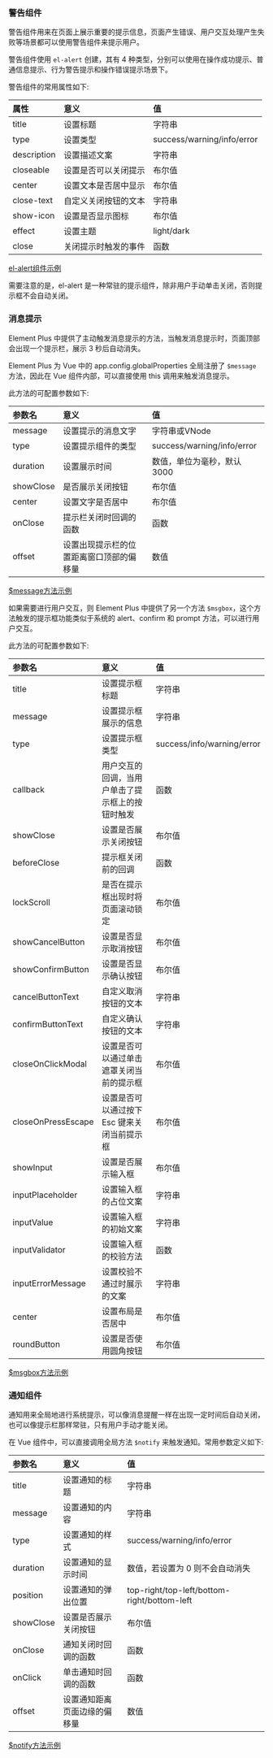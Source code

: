
### 警告组件

警告组件用来在页面上展示重要的提示信息，页面产生错误、用户交互处理产生失败等场景都可以使用警告组件来提示用户。

警告组件使用 `el-alert` 创建，其有 4 种类型，分别可以使用在操作成功提示、普通信息提示、行为警告提示和操作错误提示场景下。

警告组件的常用属性如下:

| 属性 | 意义 | 值 |
|:-----|:----|:----|
| title | 设置标题 | 字符串 |
| type | 设置类型 | success/warning/info/error |
| description | 设置描述文案 | 字符串 |
| closeable | 设置是否可以关闭提示 | 布尔值 |
| center | 设置文本是否居中显示 | 布尔值 |
| close-text | 自定义关闭按钮的文本 | 字符串 |
| show-icon | 设置是否显示图标 | 布尔值 |
| effect | 设置主题 | light/dark |
| close | 关闭提示时触发的事件 | 函数 |

[el-alert组件示例](t/04_el_alert.html)

需要注意的是，el-alert 是一种常驻的提示组件，除非用户手动单击关闭，否则提示框不会自动关闭。

### 消息提示

Element Plus 中提供了主动触发消息提示的方法，当触发消息提示时，页面顶部会出现一个提示栏，展示 3 秒后自动消失。

Element Plus 为 Vue 中的 app.config.globalProperties 全局注册了 `$message` 方法，因此在 Vue 组件内部，可以直接使用 this 调用来触发消息提示。

此方法的可配置参数如下:

| 参数名 | 意义 | 值 |
|:------|:-----|:---|
| message | 设置提示的消息文字 | 字符串或VNode |
| type | 设置提示组件的类型 | success/warning/info/error |
| duration | 设置展示时间 | 数值，单位为毫秒，默认 3000 |
| showClose | 是否展示关闭按钮 | 布尔值 |
| center | 设置文字是否居中 | 布尔值 |
| onClose | 提示栏关闭时回调的函数 | 函数 |
| offset | 设置出现提示栏的位置距离窗口顶部的偏移量 | 数值 |

[$message方法示例](t/04_this_message.html)

如果需要进行用户交互，则 Element Plus 中提供了另一个方法 `$msgbox`，这个方法触发的提示框功能类似于系统的 alert、confirm 和 prompt 方法，可以进行用户交互。

此方法的可配置参数如下:

| 参数名 | 意义 | 值 |
|:------|:-----|:---|
| title | 设置提示框标题 | 字符串 |
| message | 设置提示框展示的信息 | 字符串 |
| type | 设置提示框类型 | success/info/warning/error |
| callback | 用户交互的回调，当用户单击了提示框上的按钮时触发 | 函数 |
| showClose | 设置是否展示关闭按钮 | 布尔值 |
| beforeClose | 提示框关闭前的回调 | 函数 |
| lockScroll | 是否在提示框出现时将页面滚动锁定 | 布尔值 |
| showCancelButton | 设置是否显示取消按钮 | 布尔值 |
| showConfirmButton | 设置是否显示确认按钮 | 布尔值 |
| cancelButtonText | 自定义取消按钮的文本 | 字符串 |
| confirmButtonText | 自定义确认按钮的文本 | 字符串 |
| closeOnClickModal | 设置是否可以通过单击遮罩关闭当前的提示框 | 布尔值 |
| closeOnPressEscape | 设置是否可以通过按下 Esc 键来关闭当前提示框 | 布尔值 |
| showInput | 设置是否展示输入框 | 布尔值 |
| inputPlaceholder | 设置输入框的占位文案 | 字符串 |
| inputValue | 设置输入框的初始文案 | 字符串 |
| inputValidator | 设置输入框的校验方法 | 函数 |
| inputErrorMessage | 设置校验不通过时展示的文案 | 字符串 |
| center | 设置布局是否居中 | 布尔值 |
| roundButton | 设置是否使用圆角按钮 | 布尔值 |

[$msgbox方法示例](t/04_this_msgbox.html)

### 通知组件

通知用来全局地进行系统提示，可以像消息提醒一样在出现一定时间后自动关闭，也可以像提示栏那样常驻，只有用户手动才能关闭。

在 Vue 组件中，可以直接调用全局方法 `$notify` 来触发通知。常用参数定义如下:

| 参数名 | 意义 | 值 |
|:-------|:----|:---|
| title | 设置通知的标题 | 字符串 |
| message | 设置通知的内容 | 字符串 |
| type | 设置通知的样式 | success/warning/info/error |
| duration | 设置通知的显示时间 | 数值，若设置为 0 则不会自动消失 |
| position | 设置通知的弹出位置 | top-right/top-left/bottom-right/bottom-left |
| showClose | 设置是否展示关闭按钮 | 布尔值 |
| onClose | 通知关闭时回调的函数 | 函数 |
| onClick | 单击通知时回调的函数 | 函数 |
| offset | 设置通知距离页面边缘的偏移量 | 数值 |

[$notify方法示例](t/04_this_notify.html)